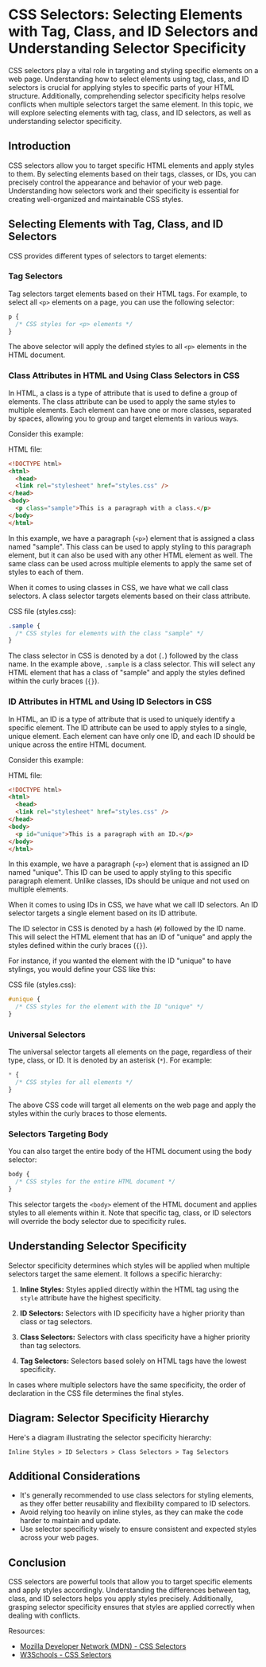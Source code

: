 # CSS Selectors: Selecting Elements with Tag, Class, and ID Selectors and Understanding Selector Specificity

CSS selectors play a vital role in targeting and styling specific elements on a web page. Understanding how to select elements using tag, class, and ID selectors is crucial for applying styles to specific parts of your HTML structure. Additionally, comprehending selector specificity helps resolve conflicts when multiple selectors target the same element. In this topic, we will explore selecting elements with tag, class, and ID selectors, as well as understanding selector specificity.

## Introduction

CSS selectors allow you to target specific HTML elements and apply styles to them. By selecting elements based on their tags, classes, or IDs, you can precisely control the appearance and behavior of your web page. Understanding how selectors work and their specificity is essential for creating well-organized and maintainable CSS styles.

## Selecting Elements with Tag, Class, and ID Selectors

CSS provides different types of selectors to target elements:

### Tag Selectors

Tag selectors target elements based on their HTML tags. For example, to select all `<p>` elements on a page, you can use the following selector:

```css
p {
  /* CSS styles for <p> elements */
}
```

The above selector will apply the defined styles to all `<p>` elements in the HTML document.

### Class Attributes in HTML and Using Class Selectors in CSS

In HTML, a class is a type of attribute that is used to define a group of elements. The class attribute can be used to apply the same styles to multiple elements. Each element can have one or more classes, separated by spaces, allowing you to group and target elements in various ways. 

Consider this example:

HTML file:

```html
<!DOCTYPE html>
<html>
  <head>
  <link rel="stylesheet" href="styles.css" />
</head>
<body>
  <p class="sample">This is a paragraph with a class.</p>
</body>
</html>
```

In this example, we have a paragraph (`<p>`) element that is assigned a class named "sample". This class can be used to apply styling to this paragraph element, but it can also be used with any other HTML element as well. The same class can be used across multiple elements to apply the same set of styles to each of them.

When it comes to using classes in CSS, we have what we call class selectors. A class selector targets elements based on their class attribute. 

CSS file (styles.css):

```css
.sample {
  /* CSS styles for elements with the class "sample" */
}
```

The class selector in CSS is denoted by a dot (`.`) followed by the class name. In the example above, `.sample` is a class selector. This will select any HTML element that has a class of "sample" and apply the styles defined within the curly braces (`{}`). 

### ID Attributes in HTML and Using ID Selectors in CSS

In HTML, an ID is a type of attribute that is used to uniquely identify a specific element. The ID attribute can be used to apply styles to a single, unique element. Each element can have only one ID, and each ID should be unique across the entire HTML document.

Consider this example:

HTML file:

```html
<!DOCTYPE html>
<html>
  <head>
  <link rel="stylesheet" href="styles.css" />
</head>
<body>
  <p id="unique">This is a paragraph with an ID.</p>
</body>
</html>
```

In this example, we have a paragraph (`<p>`) element that is assigned an ID named "unique". This ID can be used to apply styling to this specific paragraph element. Unlike classes, IDs should be unique and not used on multiple elements.

When it comes to using IDs in CSS, we have what we call ID selectors. An ID selector targets a single element based on its ID attribute.

The ID selector in CSS is denoted by a hash (`#`) followed by the ID name. This will select the HTML element that has an ID of "unique" and apply the styles defined within the curly braces (`{}`). 

For instance, if you wanted the element with the ID "unique" to have stylings, you would define your CSS like this:

CSS file (styles.css):

```css
#unique {
  /* CSS styles for the element with the ID "unique" */
}
```

### Universal Selectors

The universal selector targets all elements on the page, regardless of their type, class, or ID. It is denoted by an asterisk (`*`). For example:

```css
* {
  /* CSS styles for all elements */
}
```

The above CSS code will target all elements on the web page and apply the styles within the curly braces to those elements.

### Selectors Targeting Body

You can also target the entire body of the HTML document using the body selector:

```css
body {
  /* CSS styles for the entire HTML document */
}
```

This selector targets the `<body>` element of the HTML document and applies styles to all elements within it. Note that specific tag, class, or ID selectors will override the body selector due to specificity rules.

## Understanding Selector Specificity

Selector specificity determines which styles will be applied when multiple selectors target the same element. It follows a specific hierarchy:

1. **Inline Styles:** Styles applied directly within the HTML tag using the `style` attribute have the highest specificity.

2. **ID Selectors:** Selectors with ID specificity have a higher priority than class or tag selectors.

3. **Class Selectors:** Selectors with class specificity have a higher priority than tag selectors.

4. **Tag Selectors:** Selectors based solely on HTML tags have the lowest specificity.

In cases where multiple selectors have the same specificity, the order of declaration in the CSS file determines the final styles.

## Diagram: Selector Specificity Hierarchy

Here's a diagram illustrating the selector specificity hierarchy:

```
Inline Styles > ID Selectors > Class Selectors > Tag Selectors
```

## Additional Considerations

- It's generally recommended to use class selectors for styling elements, as they offer better reusability and flexibility compared to ID selectors.
- Avoid relying too heavily on inline styles, as they can make the code harder to maintain and update.
- Use selector specificity wisely to ensure consistent and expected styles across your web pages.

## Conclusion

CSS selectors are powerful tools that allow you to target specific elements and apply styles accordingly. Understanding the differences between tag, class, and ID selectors helps you apply styles precisely. Additionally, grasping selector specificity ensures that styles are applied correctly when dealing with conflicts.

Resources:
- [Mozilla Developer Network (MDN) - CSS Selectors](https://developer.mozilla.org/en-US/docs/Web/CSS/CSS_Selectors)
- [W3Schools - CSS Selectors](https://www.w3schools.com/css/css_selectors.asp)